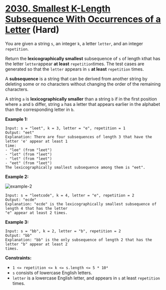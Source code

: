 # [2030. Smallest K-Length Subsequence With Occurrences of a Letter][link] (Hard)

[link]: https://leetcode.com/problems/smallest-k-length-subsequence-with-occurrences-of-a-letter/

You are given a string `s`, an integer `k`, a letter `letter`, and an integer `repetition`.

Return the **lexicographically smallest** subsequence of `s` of length `k`that has the letter
`letter`appear **at least** `repetition`times. The test cases are generated so that the `letter`
appears in `s` **at least** `repetition` times.

A **subsequence** is a string that can be derived from another string by deleting some or no
characters without changing the order of the remaining characters.

A string `a` is **lexicographically smaller** than a string `b` if in the first position where `a`
and `b` differ, string `a` has a letter that appears earlier in the alphabet than the corresponding
letter in `b`.

**Example 1:**

```
Input: s = "leet", k = 3, letter = "e", repetition = 1
Output: "eet"
Explanation: There are four subsequences of length 3 that have the letter 'e' appear at least 1
time:
- "lee" (from "leet")
- "let" (from "leet")
- "let" (from "leet")
- "eet" (from "leet")
The lexicographically smallest subsequence among them is "eet".
```

**Example 2:**

![example-2](https://assets.leetcode.com/uploads/2021/09/13/smallest-k-length-subsequence.png)

```
Input: s = "leetcode", k = 4, letter = "e", repetition = 2
Output: "ecde"
Explanation: "ecde" is the lexicographically smallest subsequence of length 4 that has the letter
"e" appear at least 2 times.
```

**Example 3:**

```
Input: s = "bb", k = 2, letter = "b", repetition = 2
Output: "bb"
Explanation: "bb" is the only subsequence of length 2 that has the letter "b" appear at least 2
times.
```

**Constraints:**

- `1 <= repetition <= k <= s.length <= 5 * 10⁴`
- `s` consists of lowercase English letters.
- `letter` is a lowercase English letter, and appears in `s` at least `repetition` times.
